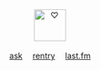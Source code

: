 <p align="center">
  <br><br><img src="https://i.ibb.co/kx31MJ4/smd.png" height=56 title="♡">
  <br><br><a href="https://sparkler.cc/@blur">ask</a>  
  <a href="https://rentry.co/BIadee">rentry</a>  <a href="https://last.fm/user/IHateMemphis">last.fm</a>
</p>
